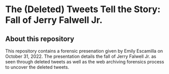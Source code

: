 # The (Deleted) Tweets Tell the Story: Fall of Jerry Falwell Jr.

## About this repository

This repository contains a forensic presenation given by Emily Escamilla on October 31, 2022. The presentation details the fall of Jerry Falwell Jr. as seen through deleted tweets as well as the web archiving forensics process to uncover the deleted tweets.